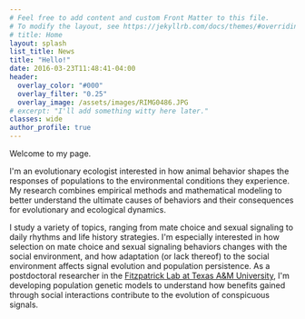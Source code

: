 ```yaml
---
# Feel free to add content and custom Front Matter to this file.
# To modify the layout, see https://jekyllrb.com/docs/themes/#overriding-theme-defaults
# title: Home
layout: splash
list_title: News
title: "Hello!"
date: 2016-03-23T11:48:41-04:00
header:
  overlay_color: "#000"
  overlay_filter: "0.25"
  overlay_image: /assets/images/RIMG0486.JPG
# excerpt: "I'll add something witty here later."
classes: wide
author_profile: true
---
```


Welcome to my page.

I'm an evolutionary ecologist interested in how animal behavior shapes the responses of populations to the environmental conditions they experience. My research combines empirical methods and mathematical modeling to better understand the ultimate causes of behaviors and their consequences for evolutionary and ecological dynamics.

I study a variety of topics, ranging from mate choice and sexual signaling to daily rhythms and life history strategies. I'm especially interested in how selection on mate choice and sexual signaling behaviors changes with the social environment, and how adaptation (or lack thereof) to the social environment affects signal evolution and population persistence. As a postdoctoral researcher in the [Fitzpatrick Lab at Texas A&M University](https://fitzpatrickresearch.com/), I'm developing population genetic models to understand how benefits gained through social interactions contribute to the evolution of conspicuous signals.
